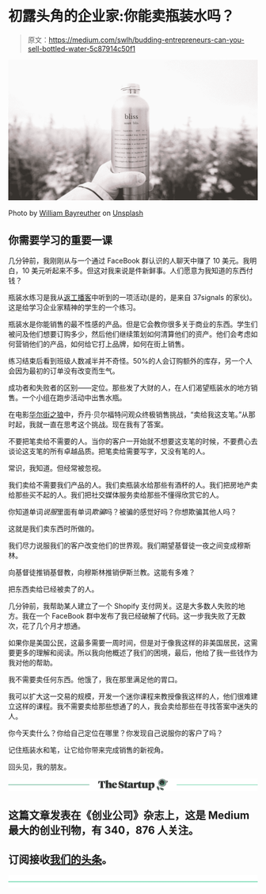 # 初露头角的企业家:你能卖瓶装水吗？

> 原文：<https://medium.com/swlh/budding-entrepreneurs-can-you-sell-bottled-water-5c87914c50f1>

![](img/5765d8d63fb15f53948bc97b41b21a06.png)

Photo by [William Bayreuther](https://unsplash.com/@wbayreuther?utm_source=medium&utm_medium=referral) on [Unsplash](https://unsplash.com?utm_source=medium&utm_medium=referral)

## 你需要学习的重要一课

几分钟前，我刚刚从与一个通过 FaceBook 群认识的人聊天中赚了 10 美元。我明白，10 美元听起来不多。但这对我来说是件新鲜事。人们愿意为我知道的东西付钱？

瓶装水练习是我从[返工播客](https://itunes.apple.com/us/podcast/rework/id1264193508?ls=1)中听到的一项活动(是的，是来自 37signals 的家伙)。这是给学习企业家精神的学生的一个练习。

瓶装水是你能销售的最不性感的产品。但是它会教你很多关于商业的东西。学生们被问及他们想要订购多少，然后他们继续策划如何清算他们的资产。他们会考虑如何营销他们的产品，如何给它打上品牌，如何在街上销售。

练习结束后看到班级人数减半并不奇怪。50%的人会订购额外的库存，另一个人会因为最初的订单没有改变而生气。

成功者和失败者的区别——定位。那些发了大财的人，在人们渴望瓶装水的地方销售。一个小组在跑步活动中出售水瓶。

在电影[华尔街之狼](https://en.wikipedia.org/wiki/The_Wolf_of_Wall_Street_(2013_film))中，乔丹·贝尔福特问观众终极销售挑战，“卖给我这支笔。”从那时起，我就一直在思考这个挑战。现在我有了答案。

不要把笔卖给不需要的人。当你的客户一开始就不想要这支笔的时候，不要费心去谈论这支笔的所有卓越品质。把笔卖给需要写字，又没有笔的人。

常识，我知道。但经常被忽视。

我们卖给不需要我们产品的人。我们卖瓶装水给那些有酒杯的人。我们把房地产卖给那些买不起的人。我们把社交媒体服务卖给那些不懂得欣赏它的人。

你知道单词*说服*里面有单词*欺骗*吗？被骗的感觉好吗？你想欺骗其他人吗？

这就是我们卖东西时所做的。

我们尽力说服我们的客户改变他们的世界观。我们期望基督徒一夜之间变成穆斯林。

向基督徒推销基督教，向穆斯林推销伊斯兰教。这能有多难？

把东西卖给已经被卖了的人。

几分钟前，我帮助某人建立了一个 Shopify 支付网关。这是大多数人失败的地方。我在一个 FaceBook 群中发布了我已经破解了代码。这一步我失败了无数次，花了几个月才想通。

如果你是美国公民，这最多需要一周时间，但是对于像我这样的非美国居民，这需要更多的理解和阅读。所以我向他概述了我们的困境，最后，他给了我一些钱作为我对他的帮助。

我不需要卖任何东西。他饿了，我在那里满足他的胃口。

我可以扩大这一交易的规模，开发一个迷你课程来教授像我这样的人，他们很难建立这样的课程。我不需要卖给那些想通了的人，我会卖给那些在寻找答案中迷失的人。

你今天卖什么？你给自己定位在哪里？你发现自己说服你的客户了吗？

记住瓶装水和笔，让它给你带来完成销售的新视角。

回头见，我的朋友。

[![](img/308a8d84fb9b2fab43d66c117fcc4bb4.png)](https://medium.com/swlh)

## 这篇文章发表在《创业公司》杂志上，这是 Medium 最大的创业刊物，有 340，876 人关注。

## 订阅接收[我们的头条](http://growthsupply.com/the-startup-newsletter/)。

[![](img/b0164736ea17a63403e660de5dedf91a.png)](https://medium.com/swlh)